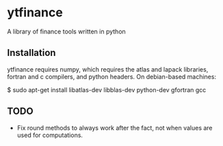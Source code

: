 ytfinance
=========

A library of finance tools written in python

Installation
------------

ytfinance requires numpy, which requires the atlas and lapack libraries, fortran and c compilers, and python headers. On debian-based machines:

  $ sudo apt-get install libatlas-dev libblas-dev python-dev gfortran gcc

TODO
----
* Fix round methods to always work after the fact, not when values are used for computations.

